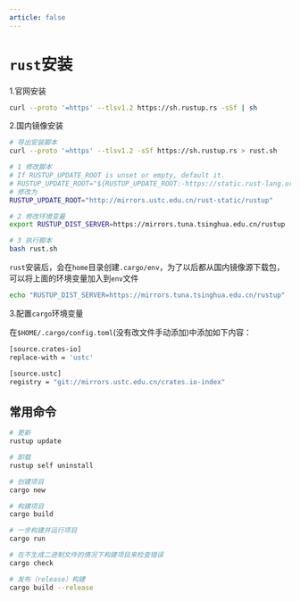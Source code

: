 ```yaml
---
article: false
---
```


# `rust`安装

1.官网安装

```bash
curl --proto '=https' --tlsv1.2 https://sh.rustup.rs -sSf | sh
```

2.国内镜像安装

```bash
# 导出安装脚本
curl --proto '=https' --tlsv1.2 -sSf https://sh.rustup.rs > rust.sh

# 1 修改脚本
# If RUSTUP_UPDATE_ROOT is unset or empty, default it.
# RUSTUP_UPDATE_ROOT="${RUSTUP_UPDATE_ROOT:-https://static.rust-lang.org/rustup}"
# 修改为
RUSTUP_UPDATE_ROOT="http://mirrors.ustc.edu.cn/rust-static/rustup"

# 2 修改环境变量
export RUSTUP_DIST_SERVER=https://mirrors.tuna.tsinghua.edu.cn/rustup

# 3 执行脚本
bash rust.sh

```
`rust`安装后，会在`home`目录创建`.cargo/env`，为了以后都从国内镜像源下载包，可以将上面的环境变量加入到`env`文件
```bash
echo "RUSTUP_DIST_SERVER=https://mirrors.tuna.tsinghua.edu.cn/rustup"  >> env  
```

3.配置`cargo`环境变量

在`$HOME/.cargo/config.toml`(没有改文件手动添加)中添加如下内容：

```bash
[source.crates-io]
replace-with = 'ustc'

[source.ustc]
registry = "git://mirrors.ustc.edu.cn/crates.io-index"
```

## 常用命令

```bash
# 更新
rustup update

# 卸载
rustup self uninstall

# 创建项目
cargo new

# 构建项目
cargo build

# 一步构建并运行项目
cargo run

# 在不生成二进制文件的情况下构建项目来检查错误
cargo check

# 发布（release）构建
cargo build --release
```